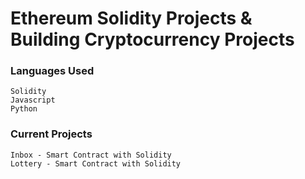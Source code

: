 # Ethereum Solidity Projects & Building Cryptocurrency Projects

### Languages Used
```
Solidity
Javascript
Python
```

### Current Projects

```
Inbox - Smart Contract with Solidity
Lottery - Smart Contract with Solidity
```